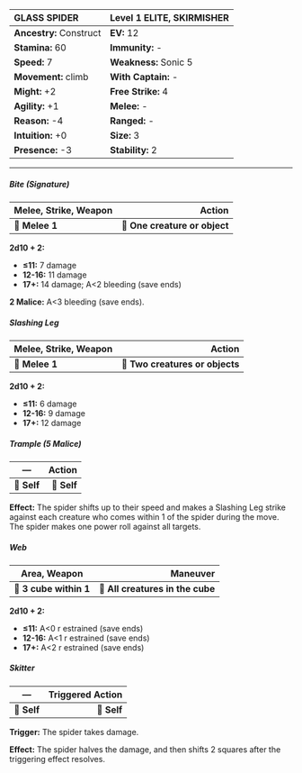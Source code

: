 | **GLASS SPIDER**                         | Level 1 ELITE, SKIRMISHER                |
|:-----------------------------------------|:-----------------------------------------|
| **Ancestry:** Construct                  | **EV:** 12                               |
| **Stamina:** 60                          | **Immunity:** -                          |
| **Speed:** 7                             | **Weakness:** Sonic 5                    |
| **Movement:** climb                      | **With Captain:** -                      |
| **Might:** +2                            | **Free Strike:** 4                       |
| **Agility:** +1                          | **Melee:** -                             |
| **Reason:** -4                           | **Ranged:** -                            |
| **Intuition:** +0                        | **Size:** 3                              |
| **Presence:** -3                         | **Stability:** 2                         |

---

##### **Bite (Signature)**

| **Melee, Strike, Weapon** |                    **Action** |
| ------------------------- | -----------------------------:|
| **📏 Melee 1**            | **🎯 One creature or object** |

**2d10 + 2:**
- **≤11:** 7 damage
- **12-16:** 11 damage
- **17+:** 14 damage; A<2 bleeding (save ends)

**2 Malice:** A<3 bleeding (save ends).

##### **Slashing Leg**

| **Melee, Strike, Weapon** |                      **Action** |
| ------------------------- | -------------------------------:|
| **📏 Melee 1**            | **🎯 Two creatures or objects** |

**2d10 + 2:**
- **≤11:** 6 damage
- **12-16:** 9 damage
- **17+:** 12 damage

##### **Trample (5 Malice)**

| **—**       |  **Action** |
| ----------- | -----------:|
| **📏 Self** | **🎯 Self** |

**Effect:** The spider shifts up to their speed and makes a Slashing Leg strike against each creature who comes within 1 of the spider during the move. The spider makes one power roll against all targets.

##### **Web**

| **Area, Weapon**       |                     **Maneuver** |
| ---------------------- | --------------------------------:|
| **📏 3 cube within 1** | **🎯 All creatures in the cube** |

**2d10 + 2:**
- **≤11:** A<0 r estrained (save ends)
- **12-16:** A<1 r estrained (save ends)
- **17+:** A<2 r estrained (save ends)

##### **Skitter**

| **—**       | **Triggered Action** |
| ----------- | --------------------:|
| **📏 Self** |          **🎯 Self** |

**Trigger:** The spider takes damage.

**Effect:** The spider halves the damage, and then shifts 2 squares after the triggering effect resolves.

